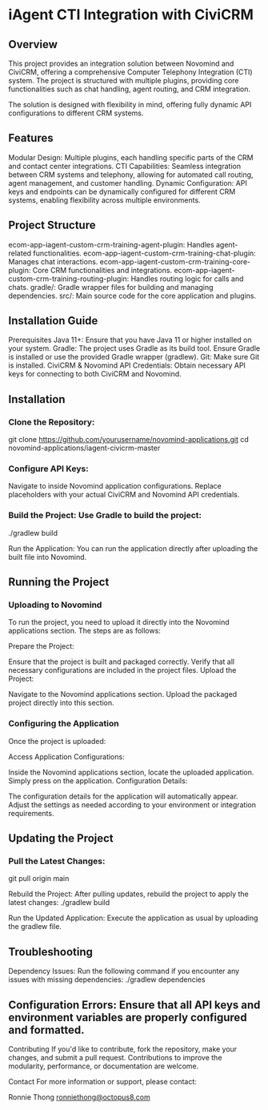 # iAgent CTI Integration with CiviCRM #

## Overview ##
This project provides an integration solution between Novomind and CiviCRM, offering a comprehensive Computer Telephony Integration (CTI) system. The project is structured with multiple plugins, providing core functionalities such as chat handling, agent routing, and CRM integration.

The solution is designed with flexibility in mind, offering fully dynamic API configurations to different CRM systems.

## Features ##
Modular Design: Multiple plugins, each handling specific parts of the CRM and contact center integrations.
CTI Capabilities: Seamless integration between CRM systems and telephony, allowing for automated call routing, agent management, and customer handling.
Dynamic Configuration: API keys and endpoints can be dynamically configured for different CRM systems, enabling flexibility across multiple environments.

## Project Structure ##
ecom-app-iagent-custom-crm-training-agent-plugin: Handles agent-related functionalities.
ecom-app-iagent-custom-crm-training-chat-plugin: Manages chat interactions.
ecom-app-iagent-custom-crm-training-core-plugin: Core CRM functionalities and integrations.
ecom-app-iagent-custom-crm-training-routing-plugin: Handles routing logic for calls and chats.
gradle/: Gradle wrapper files for building and managing dependencies.
src/: Main source code for the core application and plugins.

## Installation Guide ##
Prerequisites
Java 11+: Ensure that you have Java 11 or higher installed on your system.
Gradle: The project uses Gradle as its build tool. Ensure Gradle is installed or use the provided Gradle wrapper (gradlew).
Git: Make sure Git is installed.
CiviCRM & Novomind API Credentials: Obtain necessary API keys for connecting to both CiviCRM and Novomind.

## Installation ##
### Clone the Repository: ###
git clone https://github.com/yourusername/novomind-applications.git
cd novomind-applications/iagent-civicrm-master

### Configure API Keys: ###
Navigate to inside Novomind application configurations.
Replace placeholders with your actual CiviCRM and Novomind API credentials.

### Build the Project: Use Gradle to build the project:
./gradlew build

Run the Application: You can run the application directly after uploading the built file into Novomind.

## Running the Project

### Uploading to Novomind

To run the project, you need to upload it directly into the Novomind applications section. The steps are as follows:

Prepare the Project:

Ensure that the project is built and packaged correctly.
Verify that all necessary configurations are included in the project files.
Upload the Project:

Navigate to the Novomind applications section.
Upload the packaged project directly into this section.
### Configuring the Application

Once the project is uploaded:

Access Application Configurations:

Inside the Novomind applications section, locate the uploaded application.
Simply press on the application.
Configuration Details:

The configuration details for the application will automatically appear.
Adjust the settings as needed according to your environment or integration requirements.

## Updating the Project ##
### Pull the Latest Changes: ###
git pull origin main

Rebuild the Project: After pulling updates, rebuild the project to apply the latest changes:
./gradlew build

Run the Updated Application: Execute the application as usual by uploading the gradlew file.

## Troubleshooting ##
Dependency Issues: Run the following command if you encounter any issues with missing dependencies:
./gradlew dependencies

## Configuration Errors: Ensure that all API keys and environment variables are properly configured and formatted. ##

Contributing
If you'd like to contribute, fork the repository, make your changes, and submit a pull request. Contributions to improve the modularity, performance, or documentation are welcome.

Contact
For more information or support, please contact:

Ronnie Thong
ronniethong@octopus8.com
